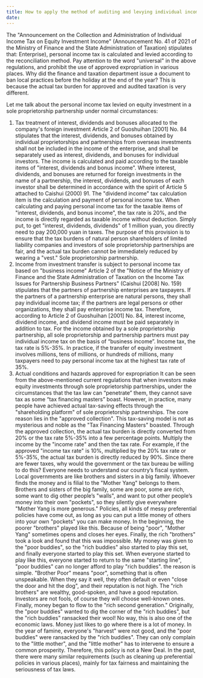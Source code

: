 ```yaml
---
title: How to apply the method of auditing and levying individual income tax on equity investments such as stocks held by individual proprietorship enterprises and partnership enterprises?
date: 
---
```

The "Announcement on the Collection and Administration of Individual Income Tax on Equity Investment Income" (Announcement No. 41 of 2021 of the Ministry of Finance and the State Administration of Taxation) stipulates that: Enterprise), personal income tax is calculated and levied according to the reconciliation method.
Pay attention to the word "universal" in the above regulations, and prohibit the use of approved expropriation in various places.
Why did the finance and taxation department issue a document to ban local practices before the holiday at the end of the year? This is because the actual tax burden for approved and audited taxation is very different.
<!-- more -->
Let me talk about the personal income tax levied on equity investment in a sole proprietorship partnership under normal circumstances:
1. Tax treatment of interest, dividends and bonuses allocated to the company's foreign investment
Article 2 of Guoshuihan [2001] No. 84 stipulates that the interest, dividends, and bonuses obtained by individual proprietorships and partnerships from overseas investments shall not be included in the income of the enterprise, and shall be separately used as interest, dividends, and bonuses for individual investors. The income is calculated and paid according to the taxable items of "interest, dividends and bonus income". Where interest, dividends, and bonuses are returned for foreign investments in the name of a partnership, the interest, dividends, and bonuses of each investor shall be determined in accordance with the spirit of Article 5 attached to Caishui (2000) 91. The "dividend income" tax calculation item is the calculation and payment of personal income tax.
When calculating and paying personal income tax for the taxable items of "interest, dividends, and bonus income", the tax rate is 20%, and the income is directly regarded as taxable income without deduction. Simply put, to get "interest, dividends, dividends" of 1 million yuan, you directly need to pay 200,000 yuan in taxes.
The purpose of this provision is to ensure that the tax burdens of natural person shareholders of limited liability companies and investors of sole proprietorship partnerships are fair, and the actual tax burden cannot be immediately reduced by wearing a "vest." Sole proprietorship partnership.
2. Income from investment transfer is subject to personal income tax based on "business income"
Article 2 of the "Notice of the Ministry of Finance and the State Administration of Taxation on the Income Tax Issues for Partnership Business Partners" (Caishui [2008] No. 159) stipulates that the partners of partnership enterprises are taxpayers. If the partners of a partnership enterprise are natural persons, they shall pay individual income tax; if the partners are legal persons or other organizations, they shall pay enterprise income tax.
Therefore, according to Article 2 of Guoshuihan [2001] No. 84, interest income, dividend income, and dividend income must be paid separately in addition to tax. For the income obtained by a sole proprietorship partnership, all sole proprietorship and partnership partners must pay individual income tax on the basis of “business income”. Income tax, the tax rate is 5%-35%.
In practice, if the transfer of equity investment involves millions, tens of millions, or hundreds of millions, many taxpayers need to pay personal income tax at the highest tax rate of 35%.
3. Actual conditions and hazards approved for expropriation
It can be seen from the above-mentioned current regulations that when investors make equity investments through sole proprietorship partnerships, under the circumstances that the tax law can “penetrate” them, they cannot save tax as some “tax financing masters” boast.
However, in practice, many people have achieved actual tax-saving effects through the "shareholding platform" of sole proprietorship partnerships. The core reason lies in the "approved collection". This tax-saving model is not as mysterious and noble as the "Tax Financing Masters" boasted.
Through the approved collection, the actual tax burden is directly converted from 20% or the tax rate 5%-35% into a few percentage points. Multiply the income by the "income rate" and then the tax rate. For example, if the approved "income tax rate" is 10%, multiplied by the 20% tax rate or 5%-35%, the actual tax burden is directly reduced by 90%.
Since there are fewer taxes, why would the government or the tax bureau be willing to do this?
Everyone needs to understand our country’s fiscal system. Local governments are like brothers and sisters in a big family. Whoever finds the money and is filial to the "Mother Yang" belongs to them. Brothers and sisters of the big family, some are poor, some are rich, some want to dig other people’s "walls", and want to put other people’s money into their own "pockets", so they silently give everywhere "Mother Yang is more generous." Policies, all kinds of messy preferential policies have come out, as long as you can put a little money of others into your own "pockets" you can make money.
In the beginning, the poorer "brothers" played like this. Because of being "poor", "Mother Yang" sometimes opens and closes her eyes. Finally, the rich "brothers" took a look and found that this was impossible. My money was given to the "poor buddies", so the "rich buddies" also started to play this set, and finally everyone started to play this set.
When everyone started to play like this, everyone started to return to the same "starting line", "poor buddies" can no longer afford to play "rich buddies". the reason is simple. "Brother Poor" means "poor", something that is often unspeakable. When they say it well, they often default or even "close the door and hit the dog", and their reputation is not high. The "rich brothers" are wealthy, good-spoken, and have a good reputation. Investors are not fools, of course they will choose well-known ones. Finally, money began to flow to the "rich second generation."
Originally, the "poor buddies" wanted to dig the corner of the "rich buddies", but the "rich buddies" ransacked their wool! No way, this is also one of the economic laws. Money just likes to go where there is a lot of money.
In the year of famine, everyone's "harvest" were not good, and the "poor buddies" were ransacked by the "rich buddies". They can only complain to the "little mother", and the "little mother" has to intervene to ensure a common prosperity.
Therefore, this policy is not a New Deal. In the past, there were many similar requirements (such as cleaning up preferential policies in various places), mainly for tax fairness and maintaining the seriousness of tax laws.